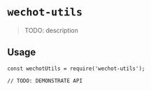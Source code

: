 # `wechot-utils`

> TODO: description

## Usage

```
const wechotUtils = require('wechot-utils');

// TODO: DEMONSTRATE API
```
